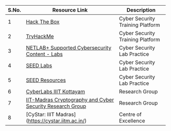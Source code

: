 | **S.No.** | **Resource Link** | **Description** |
|-----------|-------------------|-----------------|
|1          | [Hack The Box](https://www.hackthebox.com/)| Cyber Security Training Platform |
|2          | [TryHackMe](https://tryhackme.com/) | Cyber Security Training Platform |
|3 | [NETLAB+ Supported Cybersecurity Content - Labs](https://www.netdevgroup.com/content/cybersecurity/labs) | Cyber Security Lab Practice|
|4| [SEED Labs](https://seedsecuritylabs.org/) | Cyber Security Lab Practice |
|5| [SEED Resources](https://www.handsonsecurity.net/resources.html) | Cyber Security Lab Practice|
|6| [CyberLabs IIIT Kottayam](https://cyberlabs.iiitkottayam.ac.in/) | Research Group | 
|7| [IIT-Madras Cryptography and Cyber Security Research Group](https://ccd.cse.iitm.ac.in/index.html)| Research Group |
|8| [CyStar: IIIT Madras] (https://cystar.iitm.ac.in/) | Centre of Excellence|
